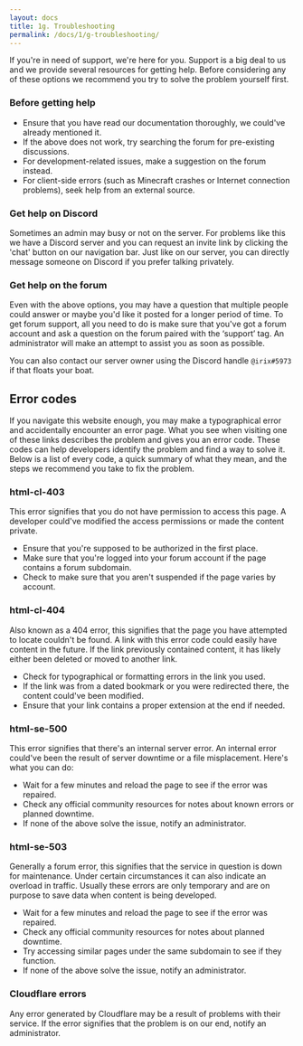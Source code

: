 ```yaml
---
layout: docs
title: 1g. Troubleshooting
permalink: /docs/1/g-troubleshooting/
---
```

If you're in need of support, we're here for you.
Support is a big deal to us and we provide several resources for getting help.
Before considering any of these options we recommend you try to solve the problem yourself first.

### Before getting help
* Ensure that you have read our documentation thoroughly, we could've already mentioned it.
* If the above does not work, try searching the forum for pre-existing discussions.
* For development-related issues, make a suggestion on the forum instead.
* For client-side errors (such as Minecraft crashes or Internet connection problems), seek help from an external source.

### Get help on Discord
Sometimes an admin may busy or not on the server.
For problems like this we have a Discord server and you can request an invite link by clicking the 'chat' button on our navigation bar.
Just like on our server, you can directly message someone on Discord if you prefer talking privately.

### Get help on the forum
Even with the above options, you may have a question that multiple people could answer or maybe you'd like it posted for a longer period of time.
To get forum support, all you need to do is make sure that you've got a forum account and ask a question on the forum paired with the ‘support’ tag.
An administrator will make an attempt to assist you as soon as possible.

You can also contact our server owner using the Discord handle `@irix#5973` if that floats your boat.

## Error codes
If you navigate this website enough, you may make a typographical error and accidentally encounter an error page.
What you see when visiting one of these links describes the problem and gives you an error code.
These codes can help developers identify the problem and find a way to solve it.
Below is a list of every code, a quick summary of what they mean, and the steps we recommend you take to fix the problem.

### html-cl-403
This error signifies that you do not have permission to access this page.
A developer could've modified the access permissions or made the content private.
* Ensure that you're supposed to be authorized in the first place.
* Make sure that you're logged into your forum account if the page contains a forum subdomain.
* Check to make sure that you aren't suspended if the page varies by account.

### html-cl-404
Also known as a 404 error, this signifies that the page you have attempted to locate couldn't be found.
A link with this error code could easily have content in the future.
If the link previously contained content, it has likely either been deleted or moved to another link.

* Check for typographical or formatting errors in the link you used.
* If the link was from a dated bookmark or you were redirected there, the content could've been modified.
* Ensure that your link contains a proper extension at the end if needed.

### html-se-500
This error signifies that there's an internal server error.
An internal error could've been the result of server downtime or a file misplacement.
Here's what you can do:

* Wait for a few minutes and reload the page to see if the error was repaired.
* Check any official community resources for notes about known errors or planned downtime.
* If none of the above solve the issue, notify an administrator.

### html-se-503
Generally a forum error, this signifies that the service in question is down for maintenance.
Under certain circumstances it can also indicate an overload in traffic.
Usually these errors are only temporary and are on purpose to save data when content is being developed.

* Wait for a few minutes and reload the page to see if the error was repaired.
* Check any official community resources for notes about planned downtime.
* Try accessing similar pages under the same subdomain to see if they function.
* If none of the above solve the issue, notify an administrator.

### Cloudflare errors
Any error generated by Cloudflare may be a result of problems with their service.
If the error signifies that the problem is on our end, notify an administrator.
